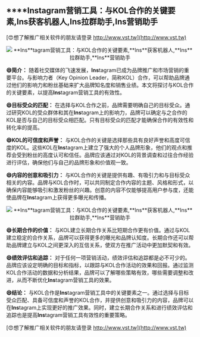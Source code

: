 ## ****Ins**tagram营销工具：与KOL合作的关键要素,**Ins**获客机器人,**Ins**拉群助手,**Ins**营销助手**

[😍想了解推广相关软件的朋友请登录 http://www.vst.tw](http://www.vst.tw)

 <center><img src="https://vst.tw/MP4/tuiguang/png/3.png" alt="**Ins**tagram营销工具：与KOL合作的关键要素,**Ins**获客机器人,**Ins**拉群助手,**Ins**营销助手"></center>

**😄简介：**
随着社交媒体的飞速发展，**Ins**tagram已成为品牌推广和市场营销的重要平台。与影响力者（Key Opinion Leader，简称KOL）合作，可以帮助品牌通过他们的影响力和粉丝基础来扩大品牌知名度和销售业绩。本文将探讨与KOL合作的关键要素，以提高**Ins**tagram营销工具的有效性。

**😄目标受众的匹配：**
在选择与KOL合作之前，品牌需要明确自己的目标受众。通过研究KOL的受众群体和其在**Ins**tagram上的影响力，品牌可以确定与之合作的KOL是否与自己的目标受众相匹配。只有目标受众的匹配才能确保合作的有效性和转化率的提高。

**😄KOL的可信度和声誉：**
与KOL合作的关键是选择那些具有良好声誉和高度可信度的KOL。这些KOL在**Ins**tagram上建立了强大的个人品牌形象，他们的观点和推荐会受到粉丝的高度认可和信任。品牌应该通过对KOL的背景调查和过往合作经验进行评估，确保他们与自己的品牌形象和价值观一致。

**😄内容的创意和吸引力：**
与KOL合作的关键是提供有趣、有吸引力和与目标受众相关的内容。品牌与KOL合作时，可以共同制定合作内容的主题、风格和形式，以确保内容能够吸引和激发粉丝的兴趣。创意的内容不仅能够提高用户参与度，还能使品牌在**Ins**tagram上获得更多曝光和传播。

 <center><img src="https://vst.tw/MP4/tuiguang/png/8.png" alt="**Ins**tagram营销工具：与KOL合作的关键要素,**Ins**获客机器人,**Ins**拉群助手,**Ins**营销助手"></center>

**😄长期合作的价值：**
与KOL建立长期合作关系比短期合作更有价值。通过与KOL建立稳定的合作关系，品牌可以获得更多的曝光和品牌认知度。长期合作还可以帮助品牌建立与KOL之间更深入的互信关系，使双方在推广活动中更加默契和有效。

**😄绩效评估和追踪：**
对于任何一项营销活动，绩效评估和追踪都是必不可少的。品牌应该设定明确的目标和指标，以跟踪与KOL合作活动的效果和回报。通过监测KOL合作活动的数据和分析结果，品牌可以了解哪些策略有效，哪些需要调整和改进，从而不断优化**Ins**tagram营销工具的效果。

**😄结论：**
与KOL合作是**Ins**tagram营销工具中的关键要素之一。通过选择与目标受众匹配、具备可信度和声誉的KOL合作，并提供创意和吸引力的内容，品牌可以在**Ins**tagram上实现更好的推广效果。同时，建立长期合作关系和进行绩效评估和追踪也是提高**Ins**tagram营销工具有效性的重要策略。

[😍想了解推广相关软件的朋友请登录 http://www.vst.tw](http://www.vst.tw)



